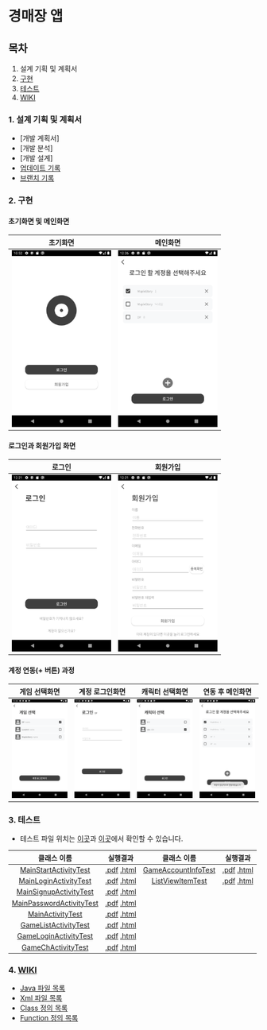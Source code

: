 # 경매장 앱
## 목차
1. 설계 기획 및 계획서
2. [구현](#2.-구현)
3. [테스트](#3.-테스트)
4. [WIKI](#4.-WIKI)

### 1. 설계 기획 및 계획서
- [개발 계획서]
- [개발 분석]
- [개발 설계]
- [업데이트 기록](https://github.com/ponopono0322/TeamAuction/pulls?q=is%3Apr+is%3Aclosed)
- [브랜치 기록](https://github.com/ponopono0322/TeamAuction/network)
### 2. 구현
#### 초기화면 및 메인화면
|초기화면|메인화면|
|:---:|:---:|
|<img src="./design/guide/Screenshot_1639403564.png" width="200px">|<img src="./design/guide/Screenshot_1639452413.png" width="200px">|

#### 로그인과 회원가입 화면

|로그인|회원가입|
|:---:|:---:|
|<img src="./design/guide/Screenshot_1639452081.png" width="200px">|<img src="./design/guide/Screenshot_1639452088.png" width="200px">|


#### 계정 연동(+ 버튼) 과정
|게임 선택화면|계정 로그인화면|캐릭터 선택화면|연동 후 메인화면|
|:---:|:---:|:---:|:---:|
|<img src="./design/guide/Screenshot_1639452416.png" width="200px">|<img src="./design/guide/Screenshot_1639452420.png" width="200px">|<img src="./design/guide/Screenshot_1639452428.png" width="200px">|<img src="./design/guide/Screenshot_1639452430.png" width="200px">|

### 3. 테스트
- 테스트 파일 위치는 [이곳](./app/src/androidTest/java/com/example/teamauction)과 [이곳](./app/src/test/java/com/example/teamauction)에서 확인할 수 있습니다.

|클래스 이름|실행결과|클래스 이름|실행결과|
|:------:|:----:|:------:|:----:|
|[MainStartActivityTest](./app/src/androidTest/java/com/example/teamauction/MainStartActivityTest.java)|[.pdf](./design/test/MainStartActivityTest.pdf) [.html](./design/test/MainStartActivityTest.html)|[GameAccountInfoTest](./app/src/test/java/com/example/teamauction/GameAccountInfoTest.java)|[.pdf](./design/test/GameAccountInfoTest.pdf) [.html](./design/test/GameAccountInfoTest.html)|
|[MainLoginActivityTest](./app/src/androidTest/java/com/example/teamauction/MainLoginActivityTest.java)|[.pdf](./design/test/MainLoginActivityTest.pdf) [.html](./design/test/MainLoginActivityTest.html)|[ListViewItemTest](./app/src/test/java/com/example/teamauction/ListViewItemTest.java)|[.pdf](./design/test/ListViewItemTest.pdf) [.html](./design/test/ListViewItemTest.html)|||
|[MainSignupActivityTest](./app/src/androidTest/java/com/example/teamauction/MainSignupActivityTest.java)|[.pdf](./design/test/MainSignupActivityTest.pdf) [.html](./design/test/MainSignupActivityTest.html)|||
|[MainPasswordActivityTest](./app/src/androidTest/java/com/example/teamauction/MainPasswordActivityTest.java)|[.pdf](./design/test/MainPasswordActivityTest.pdf) [.html](./design/test/MainPasswordActivityTest.html)|||
|[MainActivityTest](./app/src/androidTest/java/com/example/teamauction/MainActivityTest.java)|[.pdf](./design/test/MainActivityTest.pdf) [.html](./design/test/MainActivityTest.html)|||
|[GameListActivityTest](./app/src/androidTest/java/com/example/teamauction/GameListActivityTest.java)|[.pdf](./design/test/GameListActivityTest.pdf) [.html](./design/test/GameListActivityTest.html)|||
|[GameLoginActivityTest](./app/src/androidTest/java/com/example/teamauction/GameLoginActivityTest.java)|[.pdf](./design/test/GameLoginActivityTest.pdf) [.html](./design/test/GameLoginActivityTest.html)|||
|[GameChActivityTest](./app/src/androidTest/java/com/example/teamauction/GameChActivityTest.java)|[.pdf](./design/test/GameChActivityTest.pdf) [.html](./design/test/GameChActivityTest.html)|||


### 4. [WIKI](https://github.com/ponopono0322/TeamAuction/wiki)
- [Java 파일 목록](https://github.com/ponopono0322/TeamAuction/wiki/Project-Files#Java-Files)
- [Xml 파일 목록](https://github.com/ponopono0322/TeamAuction/wiki/Project-Files#Xml-Files)
- [Class 정의 목록](https://github.com/ponopono0322/TeamAuction/wiki/Docs#Class)
- [Function 정의 목록](https://github.com/ponopono0322/TeamAuction/wiki/Docs#Function)